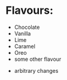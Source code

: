 Flavours:
=========
- Chocolate
- Vanilla
- Lime
- Caramel
- Oreo
- some other flavour


+ arbitrary changes
